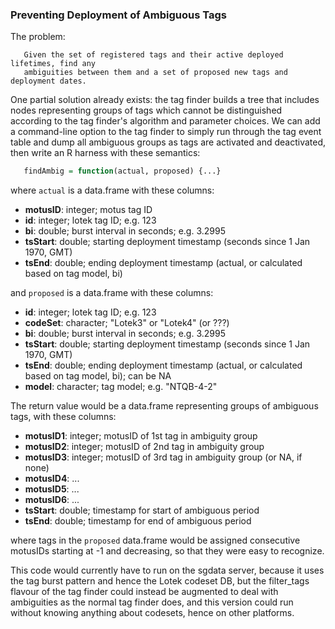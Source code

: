### Preventing Deployment of Ambiguous Tags ###

The problem:

```
   Given the set of registered tags and their active deployed lifetimes, find any
   ambiguities between them and a set of proposed new tags and deployment dates.
```

One partial solution already exists: the tag finder builds a tree that
includes nodes representing groups of tags which cannot be
distinguished according to the tag finder's algorithm and parameter
choices.  We can add a command-line option to the tag finder to simply
run through the tag event table and dump all ambiguous groups as tags are activated
and deactivated, then write an R harness with these semantics:

``` R
   findAmbig = function(actual, proposed) {...}
```

where `actual` is a data.frame with these columns:

 - **motusID**: integer; motus tag ID
 - **id**: integer; lotek tag ID; e.g. 123
 - **bi**: double; burst interval in seconds; e.g. 3.2995
 - **tsStart**: double; starting deployment timestamp (seconds since 1 Jan 1970, GMT)
 - **tsEnd**: double; ending deployment timestamp (actual, or calculated based on tag model, bi)

and `proposed` is a data.frame with these columns:

 - **id**: integer; lotek tag ID; e.g. 123
 - **codeSet**: character; "Lotek3" or "Lotek4" (or ???)
 - **bi**: double; burst interval in seconds; e.g. 3.2995
 - **tsStart**: double; starting deployment timestamp (seconds since 1 Jan 1970, GMT)
 - **tsEnd**: double; ending deployment timestamp (actual, or calculated based on tag model, bi); can be NA
 - **model**: character; tag model; e.g. "NTQB-4-2"

The return value would be a data.frame representing groups of ambiguous tags,
with these columns:

 - **motusID1**: integer; motusID of 1st tag in ambiguity group
 - **motusID2**: integer; motusID of 2nd tag in ambiguity group
 - **motusID3**: integer; motusID of 3rd tag in ambiguity group (or NA, if none)
 - **motusID4**:                     ...
 - **motusID5**:                     ...
 - **motusID6**:                     ...
 - **tsStart**: double; timestamp for start of ambiguous period
 - **tsEnd**: double; timestamp for end of ambiguous period

where tags in the `proposed` data.frame would be assigned consecutive motusIDs starting at -1 and decreasing,
so that they were easy to recognize.

This code would currently have to run on the sgdata server, because it
uses the tag burst pattern and hence the Lotek codeset DB, but the
filter_tags flavour of the tag finder could instead be augmented to
deal with ambiguities as the normal tag finder does, and this
version could run without knowing anything about codesets, hence
on other platforms.
